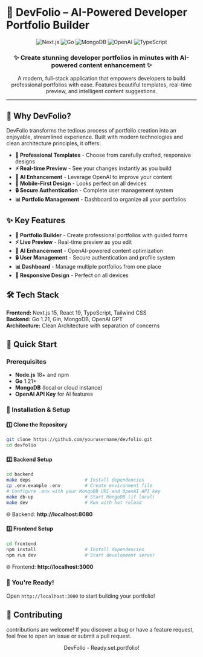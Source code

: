 # 🚀 DevFolio – AI-Powered Developer Portfolio Builder

<div align="center">
  <img src="https://img.shields.io/badge/Next.js-15-black?style=for-the-badge&logo=next.js" alt="Next.js" />
  <img src="https://img.shields.io/badge/Go-1.21-00ADD8?style=for-the-badge&logo=go" alt="Go" />
  <img src="https://img.shields.io/badge/MongoDB-47A248?style=for-the-badge&logo=mongodb&logoColor=white" alt="MongoDB" />
  <img src="https://img.shields.io/badge/OpenAI-412991?style=for-the-badge&logo=openai&logoColor=white" alt="OpenAI" />
  <img src="https://img.shields.io/badge/TypeScript-3178C6?style=for-the-badge&logo=typescript&logoColor=white" alt="TypeScript" />
</div>

<div align="center">
  <h3>✨ Create stunning developer portfolios in minutes with AI-powered content enhancement ✨</h3>
  <p>A modern, full-stack application that empowers developers to build professional portfolios with ease. Features beautiful templates, real-time preview, and intelligent content suggestions.</p>
</div>

---

## 🌟 Why DevFolio?

DevFolio transforms the tedious process of portfolio creation into an enjoyable, streamlined experience. Built with modern technologies and clean architecture principles, it offers:

- **🎨 Professional Templates** - Choose from carefully crafted, responsive designs
- **⚡ Real-time Preview** - See your changes instantly as you build
- **🤖 AI Enhancement** - Leverage OpenAI to improve your content
- **📱 Mobile-First Design** - Looks perfect on all devices
- **🔒 Secure Authentication** - Complete user management system
- **📊 Portfolio Management** - Dashboard to organize all your portfolios


## ✨ Key Features

- **🎨 Portfolio Builder** - Create professional portfolios with guided forms
- **⚡ Live Preview** - Real-time preview as you edit
- **🤖 AI Enhancement** - OpenAI-powered content optimization
- **🔒 User Management** - Secure authentication and profile system
- **📊 Dashboard** - Manage multiple portfolios from one place
- **📱 Responsive Design** - Perfect on all devices

## 🛠️ Tech Stack

**Frontend:** Next.js 15, React 19, TypeScript, Tailwind CSS  
**Backend:** Go 1.21, Gin, MongoDB, OpenAI GPT  
**Architecture:** Clean Architecture with separation of concerns

## 🚀 Quick Start

### Prerequisites
- **Node.js** 18+ and npm
- **Go** 1.21+
- **MongoDB** (local or cloud instance)
- **OpenAI API Key** for AI features

### 🔧 Installation & Setup

#### 1️⃣ Clone the Repository
```bash
git clone https://github.com/yourusername/devfolio.git
cd devfolio
```

#### 2️⃣ Backend Setup
```bash
cd backend
make deps                    # Install dependencies
cp .env.example .env         # Create environment file
# Configure .env with your MongoDB URI and OpenAI API key
make db-up                   # Start MongoDB (if local)
make dev                     # Run with hot reload
```
🌐 Backend: **http://localhost:8080**

#### 3️⃣ Frontend Setup
```bash
cd frontend
npm install                  # Install dependencies
npm run dev                  # Start development server
```
🌐 Frontend: **http://localhost:3000**

### 🎉 You're Ready!
Open `http://localhost:3000` to start building your portfolio!

## 🤝 Contributing

contributions are welcome! If you discover a bug or have a feature request, feel free to open an issue or submit a pull request.

<div align="center">
  <p>DevFolio - Ready.set.portfolio! </p>
</div>
